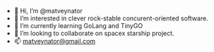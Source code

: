 - 👋 Hi, I’m @matveynator
- 👀 I’m interested in clever rock-stable concurent-oriented software.
- 🌱 I’m currently learning GoLang and TinyGO
- 💞️ I’m looking to collaborate on spacex starship project. 
- 📫 matveynator@gmail.com

<!---
matveynator/matveynator is a ✨ special ✨ repository because its `README.md` (this file) appears on your GitHub profile.
You can click the Preview link to take a look at your changes.
--->
